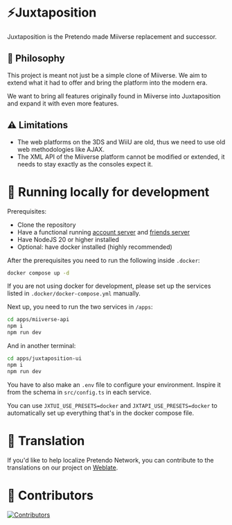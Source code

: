 # ⚡Juxtaposition

Juxtaposition is the Pretendo made Miiverse replacement and successor.

## 🍄 Philosophy

This project is meant not just be a simple clone of Miiverse. We aim to extend what it had to offer and bring the platform into the modern era.

We want to bring all features originally found in Miiverse into Juxtaposition and expand it with even more features.

## ⚠️ Limitations

- The web platforms on the 3DS and WiiU are old, thus we need to use old web methodologies like AJAX. 
- The XML API of the Miiverse platform cannot be modified or extended, it needs to stay exactly as the consoles expect it.

# 🧬 Running locally for development

Prerequisites:
- Clone the repository
- Have a functional running [account server](https://github.com/PretendoNetwork/account) and [friends server](https://github.com/PretendoNetwork/friends)
- Have NodeJS 20 or higher installed
- Optional: have docker installed (highly recommended)

After the prerequisites you need to run the following inside `.docker`:
```sh
docker compose up -d
```
If you are not using docker for development, please set up the services listed in `.docker/docker-compose.yml` manually.

Next up, you need to run the two services in `/apps`:
```bash
cd apps/miiverse-api
npm i
npm run dev
```

And in another terminal:
```bash
cd apps/juxtaposition-ui
npm i
npm run dev
```

You have to also make an `.env` file to configure your environment. Inspire it from the schema in `src/config.ts` in each service.

You can use `JXTUI_USE_PRESETS=docker` and `JXTAPI_USE_PRESETS=docker` to automatically set up everything that's in the docker compose file.

# 🤝 Translation

If you'd like to help localize Pretendo Network, you can contribute to the translations on our project on [Weblate](https://hosted.weblate.org/engage/pretendonetwork/).

# 🤝 Contributors

[![Contributors](https://contrib.rocks/image?repo=pretendoNetwork/juxtaposition)](https://github.com/pretendoNetwork/juxtaposition/graphs/contributors)
